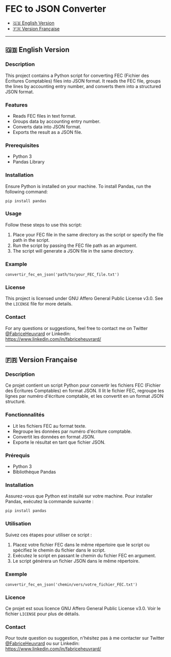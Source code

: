 
# FEC to JSON Converter

- [🇬🇧 English Version](#-english-version)
- [🇫🇷 Version Française](#-version-française)

---

## 🇬🇧 English Version

### Description
This project contains a Python script for converting FEC (Fichier des Écritures Comptables) files into JSON format. It reads the FEC file, groups the lines by accounting entry number, and converts them into a structured JSON format.

### Features
- Reads FEC files in text format.
- Groups data by accounting entry number.
- Converts data into JSON format.
- Exports the result as a JSON file.

### Prerequisites
- Python 3
- Pandas Library

### Installation
Ensure Python is installed on your machine. To install Pandas, run the following command:
```
pip install pandas
```

### Usage
Follow these steps to use this script:
1. Place your FEC file in the same directory as the script or specify the file path in the script.
2. Run the script by passing the FEC file path as an argument.
3. The script will generate a JSON file in the same directory.

### Example
```
convertir_fec_en_json('path/to/your_FEC_file.txt')
```

### License
This project is licensed under GNU Affero General Public License v3.0. See the `LICENSE` file for more details.

### Contact
For any questions or suggestions, feel free to contact me on Twitter [@FabriceHeuvrard](https://twitter.com/FabriceHeuvrard) or Linkedin: https://www.linkedin.com/in/fabriceheuvrard/

---

## 🇫🇷 Version Française

### Description
Ce projet contient un script Python pour convertir les fichiers FEC (Fichier des Écritures Comptables) en format JSON. Il lit le fichier FEC, regroupe les lignes par numéro d'écriture comptable, et les convertit en un format JSON structuré.

### Fonctionnalités
- Lit les fichiers FEC au format texte.
- Regroupe les données par numéro d'écriture comptable.
- Convertit les données en format JSON.
- Exporte le résultat en tant que fichier JSON.

### Prérequis
- Python 3
- Bibliothèque Pandas

### Installation
Assurez-vous que Python est installé sur votre machine. Pour installer Pandas, exécutez la commande suivante :
```
pip install pandas
```

### Utilisation
Suivez ces étapes pour utiliser ce script :
1. Placez votre fichier FEC dans le même répertoire que le script ou spécifiez le chemin du fichier dans le script.
2. Exécutez le script en passant le chemin du fichier FEC en argument.
3. Le script générera un fichier JSON dans le même répertoire.

### Exemple
```
convertir_fec_en_json('chemin/vers/votre_fichier_FEC.txt')
```
### Licence
Ce projet est sous licence GNU Affero General Public License v3.0. Voir le fichier `LICENSE` pour plus de détails.

### Contact
Pour toute question ou suggestion, n'hésitez pas à me contacter sur Twitter [@FabriceHeuvrard](https://twitter.com/FabriceHeuvrard) ou sur Linkedin: https://www.linkedin.com/in/fabriceheuvrard/
